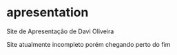 # apresentation
 Site de Apresentação de Davi Oliveira

 Site atualmente incompleto porém chegando perto do fim
